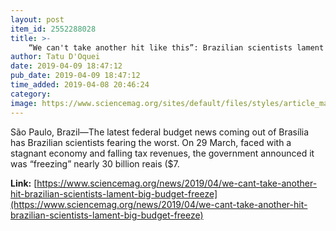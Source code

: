 ```yaml
---
layout: post
item_id: 2552288028
title: >-
    “We can't take another hit like this”: Brazilian scientists lament big budget freeze
author: Tatu D'Oquei
date: 2019-04-09 18:47:12
pub_date: 2019-04-09 18:47:12
time_added: 2019-04-08 20:46:24
category: 
image: https://www.sciencemag.org/sites/default/files/styles/article_main_large/public/sirius_16x9.jpg?itok=CQRZ7Vo5
---
```


São Paulo, Brazil—The latest federal budget news coming out of Brasília has Brazilian scientists fearing the worst. On 29 March, faced with a stagnant economy and falling tax revenues, the government announced it was “freezing” nearly 30 billion reais ($7.

**Link:** [https://www.sciencemag.org/news/2019/04/we-cant-take-another-hit-brazilian-scientists-lament-big-budget-freeze](https://www.sciencemag.org/news/2019/04/we-cant-take-another-hit-brazilian-scientists-lament-big-budget-freeze)

